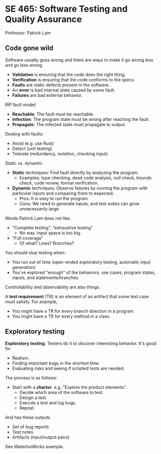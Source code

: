 # SE 465: Software Testing and Quality Assurance

Professor: Patrick Lam

## Code gone wild

Software usually goes wrong and there are ways to make it go wrong less and go less wrong.

- **Validation** is ensuring that the code does the right thing.
- **Verification** is ensuring that the code conforms to the specs.
- **Faults** are static defects present in the software.
- An **error** is bad internal state caused by some fault.
- **Failures** are bad external behavior.

RIP fault model:
- **Reachable**: The fault must be reachable.
- **Infection**: The program state must be wrong after reaching the fault.
- **Propagate**: The infected state must propagate to output.

Dealing with faults:
- Avoid (e.g. use Rust)
- Detect (unit testing)
- Tolerate (redundancy, isolation, checking input)

Static vs. dynamic:
- **Static** techniques: Find fault directly by analyzing the program.
  - Examples: type checking, dead code analysis, null check, bounds check, code review, formal verification.
- **Dynamic** techniques: Observe failures by running the program with particular inputs and comparing them to expected.
  - Pros: It is easy to run the program
  - Cons: We need to generate inputs, and test suites can grow unnecessarily large

Words Patrick Lam does not like:
  - "Complete testing", "exhaustive testing"
    - No way. Input space is too big.
  - "Full coverage"
    - Of what? Lines? Branches?

You should stop testing when:
  - You run out of time (open-ended exploratory testing, automatic input generation)
  - You've explored "enough" of the behaviors, use cases, program states, inputs, and statements/branches

Controllability and observability are also things.

A **test requirement** (TR) is an element of an artifact that some test case must satisfy. For example,

- You might have a TR for every branch direction in a program.
- You might have a TR for every method in a class.

## Exploratory testing

**Exploratory testing**: Testers do it to discover interesting behavior. It's good for
- Realism.
- Finding important bugs in the shortest time.
- Evaluating risks and seeing if scripted tests are needed.

The process is as follows:
- Start with a **charter**. e.g. "Explore the product elements".
  - Decide which area of the software to test.
  - Design a test.
  - Execute a test and log bugs.
  - Repeat.

And has these outputs
- Set of bug reports
- Test notes
- Artifacts (input/output pairs)

See WaterlooWorks example.
